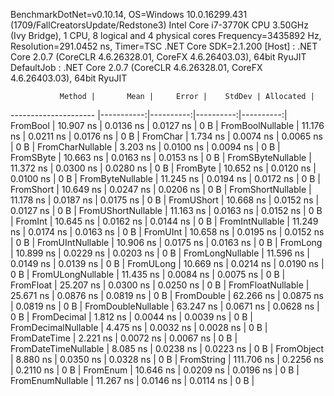 
BenchmarkDotNet=v0.10.14, OS=Windows 10.0.16299.431 (1709/FallCreatorsUpdate/Redstone3)
Intel Core i7-3770K CPU 3.50GHz (Ivy Bridge), 1 CPU, 8 logical and 4 physical cores
Frequency=3435892 Hz, Resolution=291.0452 ns, Timer=TSC
.NET Core SDK=2.1.200
  [Host]     : .NET Core 2.0.7 (CoreCLR 4.6.26328.01, CoreFX 4.6.26403.03), 64bit RyuJIT
  DefaultJob : .NET Core 2.0.7 (CoreCLR 4.6.26328.01, CoreFX 4.6.26403.03), 64bit RyuJIT


               Method |       Mean |     Error |    StdDev | Allocated |
--------------------- |-----------:|----------:|----------:|----------:|
             FromBool |  10.907 ns | 0.0136 ns | 0.0127 ns |       0 B |
     FromBoolNullable |  11.176 ns | 0.0211 ns | 0.0176 ns |       0 B |
             FromChar |   1.734 ns | 0.0074 ns | 0.0065 ns |       0 B |
     FromCharNullable |   3.203 ns | 0.0100 ns | 0.0094 ns |       0 B |
            FromSByte |  10.663 ns | 0.0163 ns | 0.0153 ns |       0 B |
    FromSByteNullable |  11.372 ns | 0.0300 ns | 0.0280 ns |       0 B |
             FromByte |  10.652 ns | 0.0120 ns | 0.0100 ns |       0 B |
     FromByteNullable |  11.245 ns | 0.0194 ns | 0.0172 ns |       0 B |
            FromShort |  10.649 ns | 0.0247 ns | 0.0206 ns |       0 B |
    FromShortNullable |  11.178 ns | 0.0187 ns | 0.0175 ns |       0 B |
           FromUShort |  10.668 ns | 0.0152 ns | 0.0127 ns |       0 B |
   FromUShortNullable |  11.163 ns | 0.0163 ns | 0.0152 ns |       0 B |
              FromInt |  10.645 ns | 0.0162 ns | 0.0144 ns |       0 B |
      FromIntNullable |  11.249 ns | 0.0174 ns | 0.0163 ns |       0 B |
             FromUInt |  10.658 ns | 0.0195 ns | 0.0152 ns |       0 B |
     FromUIntNullable |  10.906 ns | 0.0175 ns | 0.0163 ns |       0 B |
             FromLong |  10.899 ns | 0.0229 ns | 0.0203 ns |       0 B |
     FromLongNullable |  11.596 ns | 0.0149 ns | 0.0139 ns |       0 B |
            FromULong |  10.669 ns | 0.0214 ns | 0.0190 ns |       0 B |
    FromULongNullable |  11.435 ns | 0.0084 ns | 0.0075 ns |       0 B |
            FromFloat |  25.207 ns | 0.0300 ns | 0.0250 ns |       0 B |
    FromFloatNullable |  25.671 ns | 0.0876 ns | 0.0819 ns |       0 B |
           FromDouble |  62.266 ns | 0.0875 ns | 0.0819 ns |       0 B |
   FromDoubleNullable |  63.247 ns | 0.0671 ns | 0.0628 ns |       0 B |
          FromDecimal |   1.812 ns | 0.0044 ns | 0.0039 ns |       0 B |
  FromDecimalNullable |   4.475 ns | 0.0032 ns | 0.0028 ns |       0 B |
         FromDateTime |   2.221 ns | 0.0072 ns | 0.0067 ns |       0 B |
 FromDateTimeNullable |   8.085 ns | 0.0238 ns | 0.0223 ns |       0 B |
           FromObject |   8.880 ns | 0.0350 ns | 0.0328 ns |       0 B |
           FromString | 111.706 ns | 0.2256 ns | 0.2110 ns |       0 B |
             FromEnum |  10.646 ns | 0.0209 ns | 0.0196 ns |       0 B |
     FromEnumNullable |  11.267 ns | 0.0146 ns | 0.0114 ns |       0 B |
